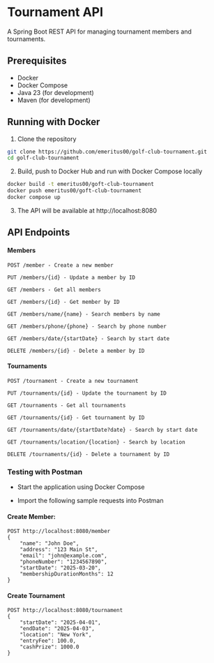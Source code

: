 # Tournament API

A Spring Boot REST API for managing tournament members and tournaments.

## Prerequisites
- Docker
- Docker Compose
- Java 23 (for development)
- Maven (for development)

## Running with Docker
1. Clone the repository
```bash
git clone https://github.com/emeritus00/golf-club-tournament.git
cd golf-club-tournament
````
2. Build, push to Docker Hub and run with Docker Compose locally
```bash
docker build -t emeritus00/goft-club-tournament
docker push emeritus00/goft-club-tournament
docker compose up
```

3. The API will be available at http://localhost:8080

## API Endpoints

#### Members
```
POST /member - Create a new member

PUT /members/{id} - Update a member by ID

GET /members - Get all members

GET /members/{id} - Get member by ID

GET /members/name/{name} - Search members by name

GET /members/phone/{phone} - Search by phone number

GET /members/date/{startDate} - Search by start date

DELETE /members/{id} - Delete a member by ID
```
#### Tournaments
```
POST /tournament - Create a new tournament

PUT /tournaments/{id} - Update the tournament by ID

GET /tournaments - Get all tournaments

GET /tournaments/{id} - Get tournament by ID

GET /tournaments/date/{startDate?date} - Search by start date

GET /tournaments/location/{location} - Search by location

DELETE /tournaments/{id} - Delete a tournament by ID
```

### Testing with Postman
- Start the application using Docker Compose

- Import the following sample requests into Postman

#### Create Member:
````
POST http://localhost:8080/member
{
    "name": "John Doe",
    "address": "123 Main St",
    "email": "john@example.com",
    "phoneNumber": "1234567890",
    "startDate": "2025-03-20",
    "membershipDurationMonths": 12
}
````

#### Create Tournament
````
POST http://localhost:8080/tournament
{
    "startDate": "2025-04-01",
    "endDate": "2025-04-03",
    "location": "New York",
    "entryFee": 100.0,
    "cashPrize": 1000.0
}
````



